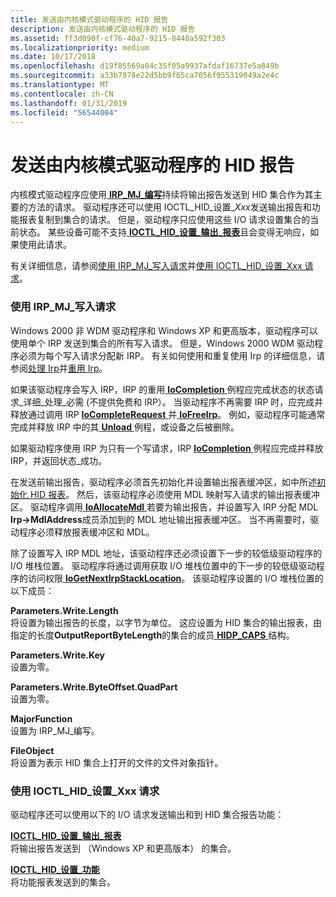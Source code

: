 ```yaml
---
title: 发送由内核模式驱动程序的 HID 报告
description: 发送由内核模式驱动程序的 HID 报告
ms.assetid: ff3d090f-cf76-40a7-9215-8440a592f303
ms.localizationpriority: medium
ms.date: 10/17/2018
ms.openlocfilehash: d19f85569a04c35f05a9937afdaf16737e5a849b
ms.sourcegitcommit: a33b7978e22d5bb9f65ca7056f955319049a2e4c
ms.translationtype: MT
ms.contentlocale: zh-CN
ms.lasthandoff: 01/31/2019
ms.locfileid: "56544004"
---
```

# <a name="sending-hid-reports-by-kernel-mode-drivers"></a>发送由内核模式驱动程序的 HID 报告


内核模式驱动程序应使用[ **IRP\_MJ\_编写**](https://msdn.microsoft.com/library/windows/hardware/ff550819)持续将输出报告发送到 HID 集合作为其主要的方法的请求。 驱动程序还可以使用 IOCTL\_HID\_设置\_*Xxx*发送输出报告和功能报表复制到集合的请求。 但是，驱动程序只应使用这些 I/O 请求设置集合的当前状态。 某些设备可能不支持[ **IOCTL\_HID\_设置\_输出\_报表**](https://msdn.microsoft.com/library/windows/hardware/ff541196)且会变得无响应，如果使用此请求。

有关详细信息，请参阅[使用 IRP\_MJ\_写入请求](#using-irp-mj-write-requests)并[使用 IOCTL\_HID\_设置\_Xxx 请求](#using-ioctl-hid-set-xxx-requests)。

### <a href="" id="using-irp-mj-write-requests"></a>使用 IRP\_MJ\_写入请求

Windows 2000 非 WDM 驱动程序和 Windows XP 和更高版本，驱动程序可以使用单个 IRP 发送到集合的所有写入请求。 但是，Windows 2000 WDM 驱动程序必须为每个写入请求分配新 IRP。 有关如何使用和重复使用 Irp 的详细信息，请参阅[处理 Irp](https://msdn.microsoft.com/library/windows/hardware/ff546847)并[重用 Irp](https://msdn.microsoft.com/library/windows/hardware/ff561107)。

如果该驱动程序会写入 IRP，IRP 的重用[ **IoCompletion** ](https://msdn.microsoft.com/library/windows/hardware/ff548354)例程应完成状态的状态请求\_详细\_处理\_必需 (不提供免费和 IRP）。 当驱动程序不再需要 IRP 时，应完成并释放通过调用 IRP [ **IoCompleteRequest** ](https://msdn.microsoft.com/library/windows/hardware/ff548343)并[ **IoFreeIrp**](https://msdn.microsoft.com/library/windows/hardware/ff549113)。 例如，驱动程序可能通常完成并释放 IRP 中的其[ **Unload** ](https://msdn.microsoft.com/library/windows/hardware/ff564886)例程，或设备之后被删除。

如果驱动程序使用 IRP 为只有一个写请求，IRP [ **IoCompletion** ](https://msdn.microsoft.com/library/windows/hardware/ff548354)例程应完成并释放 IRP，并返回状态\_成功。

在发送前输出报告，驱动程序必须首先初始化并设置输出报表缓冲区，如中所述[初始化 HID 报表](initializing-hid-reports.md)。 然后，该驱动程序必须使用 MDL 映射写入请求的输出报表缓冲区。 驱动程序调用[ **IoAllocateMdl** ](https://msdn.microsoft.com/library/windows/hardware/ff548263)若要为输出报告，并设置写入 IRP 分配 MDL **Irp-&gt;MdlAddress**成员添加到的 MDL 地址输出报表缓冲区。 当不再需要时，驱动程序必须释放报表缓冲区和 MDL。

除了设置写入 IRP MDL 地址，该驱动程序还必须设置下一步的较低级驱动程序的 I/O 堆栈位置。 驱动程序将通过调用获取 I/O 堆栈位置中的下一步的较低级驱动程序的访问权限[ **IoGetNextIrpStackLocation**](https://msdn.microsoft.com/library/windows/hardware/ff549266)。 该驱动程序设置的 I/O 堆栈位置的以下成员：

<a href="" id="parameters-write-length"></a>**Parameters.Write.Length**  
将设置为输出报告的长度，以字节为单位。 这应设置为 HID 集合的输出报表，由指定的长度**OutputReportByteLength**的集合的成员[ **HIDP\_CAPS** ](https://msdn.microsoft.com/library/windows/hardware/ff539697)结构。

<a href="" id="parameters-write-key"></a>**Parameters.Write.Key**  
设置为零。

<a href="" id="parameters-write-byteoffset-quadpart"></a>**Parameters.Write.ByteOffset.QuadPart**  
设置为零。

<a href="" id="majorfunction"></a>**MajorFunction**  
设置为 IRP\_MJ\_编写。

<a href="" id="fileobject"></a>**FileObject**  
将设置为表示 HID 集合上打开的文件的文件对象指针。

### <a href="" id="using-ioctl-hid-set-xxx-requests"></a>使用 IOCTL\_HID\_设置\_Xxx 请求

驱动程序还可以使用以下的 I/O 请求发送输出和到 HID 集合报告功能：

<a href="" id="ioctl-hid-set-output-report"></a>[**IOCTL\_HID\_设置\_输出\_报表**](https://msdn.microsoft.com/library/windows/hardware/ff541196)  
将输出报告发送到 （Windows XP 和更高版本） 的集合。

<a href="" id="ioctl-hid-set-feature"></a>[**IOCTL\_HID\_设置\_功能**](https://msdn.microsoft.com/library/windows/hardware/ff541176)  
将功能报表发送到的集合。

 

 




